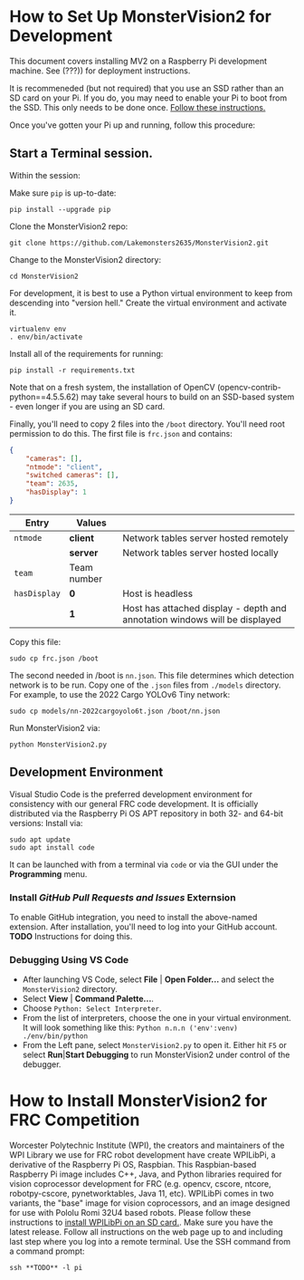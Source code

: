 # How to Set Up MonsterVision2 for Development
This document covers installing MV2 on a Raspberry Pi development machine. See (???)) for deployment instructions.

It is recommeneded (but not required) that you use an SSD rather than an SD card on your Pi.  If you do, you may need to enable your Pi to boot from the SSD.  This only needs to be done once.  [Follow these instructions.](https://peyanski.com/how-to-boot-raspberry-pi-4-from-ssd/#:~:text=To%20boot%20Raspberry%20Pi%204%20from%20SSD%20you,USB%20to%20boot%20raspberry%20Pi%204%20from%20SSD.)

Once you've gotten your Pi up and running, follow this procedure:

## Start a Terminal session.
Within the session:

Make sure `pip` is up-to-date:
```shell
pip install --upgrade pip
``` 
Clone the MonsterVision2 repo:
```shell
git clone https://github.com/Lakemonsters2635/MonsterVision2.git
```
Change to the MonsterVision2 directory:
```shell
cd MonsterVision2
```

For development, it is best to use a Python virtual environment to keep from descending into "version hell."  Create the virtual environment and activate it.
```shell
virtualenv env
. env/bin/activate
```

Install all of the requirements for running:
```shell
pip install -r requirements.txt
```
Note that on a fresh system, the installation of OpenCV (opencv-contrib-python==4.5.5.62) may take several hours to build on an SSD-based system - even longer if you are using an SD card.

Finally, you'll need to copy 2 files into the `/boot` directory.  You'll need root permission to do this.  The first file is `frc.json` and contains:
```json
{
    "cameras": [],
    "ntmode": "client",
    "switched cameras": [],
    "team": 2635,
    "hasDisplay": 1
}
```
|Entry|Values||
|---|---|---|
|`ntmode`|**client**|Network tables server hosted remotely|
||**server**|Network tables server hosted locally|
|`team`|Team number||
|`hasDisplay`|**0**|Host is headless|
||**1**|Host has attached display - depth and annotation windows will be displayed|

Copy this file:
```shell
sudo cp frc.json /boot
```
The second needed in /boot is `nn.json`.  This file determines which detection network is to be run.  Copy one of the `.json` files from `./models` directory.  For example, to use the 2022 Cargo YOLOv6 Tiny network:
```shell
sudo cp models/nn-2022cargoyolo6t.json /boot/nn.json
```
Run MonsterVision2 via:
```shell
python MonsterVision2.py
```
## Development Environment
Visual Studio Code is the preferred development environment for consistency with our general FRC code development.  It is officially distributed via the Raspberry Pi OS APT repository in both 32- and 64-bit versions:  Install via:
```shell
sudo apt update
sudo apt install code
```
It can be launched with from a terminal via `code` or via the GUI under the **Programming** menu.
### Install ***GitHub Pull Requests and Issues*** Externsion
To enable GitHub integration, you need to install the above-named extension.  After installation, you'll need to log into your GitHub account.  **TODO** Instructions for doing this.
### Debugging Using VS Code
- After launching VS Code, select **File** | **Open Folder...** and select the `MonsterVision2` directory.
- Select **View** | **Command Palette...**.
- Choose `Python: Select Interpreter`.
- From the list of interpreters, choose the one in your virtual environment.  It will look something like this: `Python n.n.n ('env':venv) ./env/bin/python`
- From the Left pane, select `MonsterVision2.py` to open it.
Either hit `F5` or select **Run**|**Start Debugging** to run MonsterVision2 under control of the debugger.
# How to Install MonsterVision2 for FRC Competition
Worcester Polytechnic Institute (WPI), the creators and maintainers of the WPI Library we use for FRC robot development have create WPILibPi, a derivative of the Raspberry Pi OS, Raspbian. This Raspbian-based Raspberry Pi image includes C++, Java, and Python libraries required for vision coprocessor development for FRC (e.g. opencv, cscore, ntcore, robotpy-cscore, pynetworktables, Java 11, etc). WPILibPi comes in two variants, the "base" image for vision coprocessors, and an image designed for use with Pololu Romi 32U4 based robots.  Please follow these instructions to [install WPILibPi on an SD card.](https://docs.wpilib.org/en/stable/docs/software/vision-processing/wpilibpi/installing-the-image-to-your-microsd-card.html).  Make sure you have the latest release.  Follow all instructions on the web page up to and including last step where you log into a remote terminal.  Use the SSH command from a command prompt:
```shell
ssh **TODO** -l pi
```

